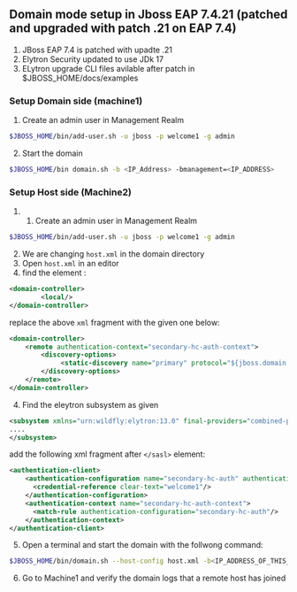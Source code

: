 ## Domain mode setup in Jboss EAP 7.4.21 (patched and upgraded with patch .21 on EAP 7.4)
1. JBoss EAP 7.4 is patched with upadte .21
2. Elytron Security updated to use JDk 17 
3. ELytron upgrade CLI files avilable after patch in $JBOSS_HOME/docs/examples

### Setup Domain side (machine1)

1. Create an admin user in Management Realm
```sh
$JBOSS_HOME/bin/add-user.sh -u jboss -p welcome1 -g admin
```

2. Start the domain 
```sh
$JBOSS_HOME/bin domain.sh -b <IP_Address> -bmanagement=<IP_ADDRESS>
```

### Setup Host side (Machine2)
1. 1. Create an admin user in Management Realm
```sh
$JBOSS_HOME/bin/add-user.sh -u jboss -p welcome1 -g admin
```
2. We are changing `host.xml` in the domain directory
3. Open `host.xml` in an editor
4. find the element :
```xml
<domain-controller>
        <local/>
</domain-controller>
```
replace the above `xml` fragment with the given one below:
```xml
<domain-controller>
    <remote authentication-context="secondary-hc-auth-context">
        <discovery-options>
             <static-discovery name="primary" protocol="${jboss.domain.master.protocol:remote+http}" host="${jboss.domain.master.address}" port="${jboss.domain.master.port:9990}"/>
        </discovery-options>
    </remote>
</domain-controller>
```
4. Find the eleytron subsystem as given
```xml
<subsystem xmlns="urn:wildfly:elytron:13.0" final-providers="combined-providers" disallowed-providers="OracleUcrypto">
....
</subsystem>
```
add the following xml fragment after `</sasl>` element:
```xml
<authentication-client>
    <authentication-configuration name="secondary-hc-auth" authentication-name="jboss">
      <credential-reference clear-text="welcome1"/>
    </authentication-configuration>
    <authentication-context name="secondary-hc-auth-context">
      <match-rule authentication-configuration="secondary-hc-auth"/>
    </authentication-context>
</authentication-client>

```
5. Open a terminal and start the domain with the follwong command:
```sh
$JBOSS_HOME/bin/domain.sh --host-config host.xml -b<IP_ADDRESS_OF_THIS_MACHINE> -Djboss.domain.master.address=<master node IP> -Djboss.domain.master.port=<master node port>
```
6. Go to Machine1 and verify the domain logs that a remote host has joined
